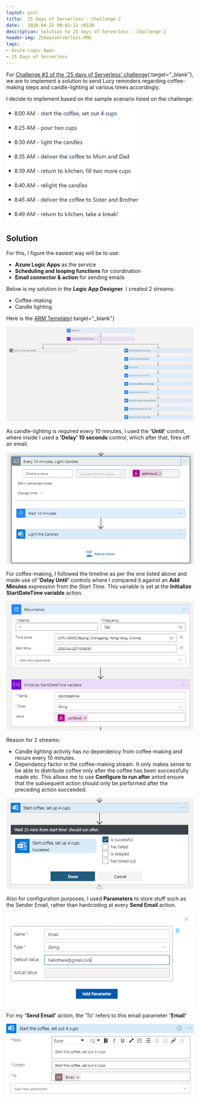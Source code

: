 ```yaml
---
layout: post
title:  25 days of Serverless - Challenge 2
date:   2020-04-22 00:01:12 +0530
description: Solution to 25 days of Serverless - Challenge 2
header-img: 25daysserverless.PNG
tags: 
- Azure Logic Apps
- 25 Days of Serverless
---
```


For [Challenge #2 of the '25 days of Serverless' challenge](https://github.com/microsoft/25-days-of-serverless/tree/master/week-1/challenge-2){:target="_blank"}, we are to implement a solution to send Lucy reminders regarding coffee-making steps and candle-lighting at various times accordingly.

I decide to implement based on the sample scenario listed on the challenge:

![Challenge](/img/posts/2020-04-22-25daysserverless2019-challenge-2/challenge.PNG)

## Solution

For this, I figure the easiest way will be to use:

- **Azure Logic Apps** as the service
- **Scheduling and looping functions** for coordination
- **Email connector & action** for sending emails

Below is my solution in the **Logic App Designer**. I created 2 streams:

- Coffee-making
- Candle lighting

Here is the [ARM Template](https://github.com/thebernardlim/25-days-of-serverless/tree/master/challenge-2){:target="_blank"}

![Solution](/img/posts/2020-04-22-25daysserverless2019-challenge-2/logicappdesigner.PNG)

As candle-lighting is required every 10 minutes, I used the **'Until'** control, where inside I used a **'Delay' 10 seconds** control, which after that, fires off an email.

![LightCandles](/img/posts/2020-04-22-25daysserverless2019-challenge-2/lightcandles.PNG)

For coffee-making, I followed the timeline as per the one listed above and made use of **'Delay Until'** controls where I compared it against an **Add Minutes** expression from the *Start Time*. This variable is set at the **Initialize StartDateTime variable** action.

![InitializeStartDateTimeVar](/img/posts/2020-04-22-25daysserverless2019-challenge-2/initstartvar.PNG)

Reason for 2 streams:

- Candle lighting activity has no dependency from coffee-making and recurs every 10 minutes.
- Dependency factor in the coffee-making stream. It only makes sense to be able to distribute coffee only after the coffee has been successfully made etc. This allows me to use **Configure to run after** antod ensure that the subsequent action should only be performed after the preceding action succeeded.

![Configureafter](/img/posts/2020-04-22-25daysserverless2019-challenge-2/configureafter.PNG)

Also for configuration purposes, I used **Parameters** to store stuff such as the Sender Email, rather than hardcoding at every **Send Email** action.

![EmailParameter](/img/posts/2020-04-22-25daysserverless2019-challenge-2/logicappparameter.PNG)

For my **'Send Email'** action, the 'To' refers to this email parameter **'Email'**

![sendemail](/img/posts/2020-04-22-25daysserverless2019-challenge-2/email.PNG)